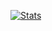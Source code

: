 [![Stats](https://github-readme-stats.codestackr.vercel.app/api?username=summetdev&show_icons=true)](https://summetdev/summetdev)
